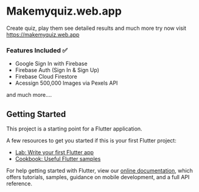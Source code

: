 # Makemyquiz.web.app

Create quiz, play them see detailed results and much more try now visit https://makemyquiz.web.app

### Features Included ✅
* Google Sign In with Firebase 
* Firebase Auth (Sign In & Sign Up)
* Firebase Cloud Firestore 
* Acessign 500,000 Images via Pexels API

and much more....

## Getting Started

This project is a starting point for a Flutter application.

A few resources to get you started if this is your first Flutter project:

- [Lab: Write your first Flutter app](https://flutter.dev/docs/get-started/codelab)
- [Cookbook: Useful Flutter samples](https://flutter.dev/docs/cookbook)

For help getting started with Flutter, view our
[online documentation](https://flutter.dev/docs), which offers tutorials,
samples, guidance on mobile development, and a full API reference.
